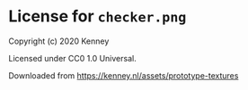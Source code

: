 # License for `checker.png`

Copyright (c) 2020 Kenney

Licensed under CC0 1.0 Universal.

Downloaded from https://kenney.nl/assets/prototype-textures
